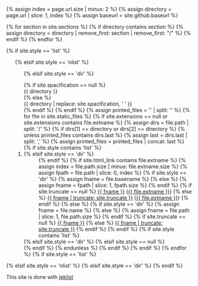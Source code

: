 ---
---

{% assign index = page.url.size | minus: 2 %}
{% assign directory = page.url | slice: 1, index %}
{% assign baseurl = site.github.baseurl %}

{% for section in site.sections %}
    {% if directory contains section %}
        {% assign directory = directory | remove_first: section | remove_first: "/" %}
    {% endif %}
{% endfor %}

<div>
{% if site.style == 'list' %}
    <ul>
{% elsif site.style == 'nlist' %}
    <ol>
{% elsif site.style == 'dir' %}
    <dl>
    {% if site.spacification == null %}
        <dt>{{ directory }}</dt>
    {% else %}
        <dt>{{ directory | replace: site.spacification, ' ' }}</dt>
    {% endif %}
{% endif %}
{% assign printed_files = '' | split: '' %}
{% for file in site.static_files %}
    {% if site.extensions == null or site.extensions contains file.extname %}
        {% assign dirs = file.path | split: '/' %}
        {% if dirs[1] == directory or dirs[2] == directory %}
        {% unless printed_files contains dirs.last %}
            {% assign last = dirs.last | split: ',' %}
            {% assign printed_files = printed_files | concat: last %}
            {% if site.style contains 'list' %}
                <li>
            {% elsif site.style == 'dir' %}
                <dd>
            {% endif %}
            {% if site.html_link contains file.extname %}
                {% assign index = file.path.size | minus: file.extname.size %}
                {% assign fpath = file.path | slice: 0, index %}
                {% if site.style == 'dir' %}
                    {% assign fname = file.basename %}
                {% else %}
                    {% assign fname = fpath | slice: 1, fpath.size %}
                {% endif %}
                {% if site.truncate == null %}
                    <a href="{{ baseurl }}{{ fpath }}">{{ fname }}</a> (<a href="{{ baseurl }}{{ file.path }}">{{ file.extname }}</a>)
                {% else %}
                    <a href="{{ baseurl }}{{ fpath }}">{{ fname | truncate: site.truncate }}</a> (<a href="{{ baseurl }}{{ file.path }}">{{ file.extname }}</a>)
                {% endif %}
            {% else %}
                {% if site.style == 'dir' %}
                    {% assign fname = file.name %}
                {% else %}
                    {% assign fname = file.path | slice: 1, file.path.size %}
                {% endif %}
                {% if site.truncate == null %}
                    <a href="{{ baseurl }}{{ file.path }}">{{ fname }}</a>
                {% else %}
                    <a href="{{ baseurl }}{{ file.path }}">{{ fname | truncate: site.truncate }}</a>
                {% endif %}
            {% endif %}
            {% if site.style contains 'list' %}
                </li>
            {% elsif site.style == 'dir' %}
                </dd>
            {% elsif site.style == null %}
                <br>
            {% endif %}
        {% endunless %}
        {% endif %}
    {% endif %}
{% endfor %}
{% if site.style == 'list' %}
    </ul>
{% elsif site.style == 'nlist' %}
    </ol>
{% elsif site.style == 'dir' %}
    </dl>
{% endif %}
</div>

This site is done with [jeklist](https://github.com/Cryptorating/jeklist)

